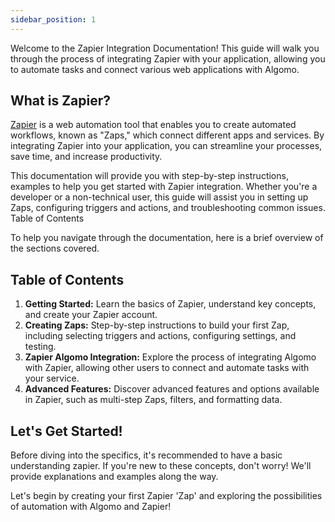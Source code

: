 ```yaml
---
sidebar_position: 1
---
```


Welcome to the Zapier Integration Documentation! This guide will walk you through the process of integrating Zapier with your application, allowing you to automate tasks and connect various web applications with Algomo.

## What is Zapier?

[Zapier](https://www.zapier.com) is a web automation tool that enables you to create automated workflows, known as "Zaps," which connect different apps and services. By integrating Zapier into your application, you can streamline your processes, save time, and increase productivity.

This documentation will provide you with step-by-step instructions, examples to help you get started with Zapier integration. Whether you're a developer or a non-technical user, this guide will assist you in setting up Zaps, configuring triggers and actions, and troubleshooting common issues.
Table of Contents

To help you navigate through the documentation, here is a brief overview of the sections covered.

## Table of Contents

1. **Getting Started:** Learn the basics of Zapier, understand key concepts, and create your Zapier account.
2. **Creating Zaps:** Step-by-step instructions to build your first Zap, including selecting triggers and actions, configuring settings, and testing.
3. **Zapier Algomo Integration:** Explore the process of integrating Algomo with Zapier, allowing other users to connect and automate tasks with your service.
4. **Advanced Features:** Discover advanced features and options available in Zapier, such as multi-step Zaps, filters, and formatting data.

## Let's Get Started!

Before diving into the specifics, it's recommended to have a basic understanding zapier. If you're new to these concepts, don't worry! We'll provide explanations and examples along the way.

Let's begin by creating your first Zapier 'Zap' and exploring the possibilities of automation with Algomo and Zapier!
